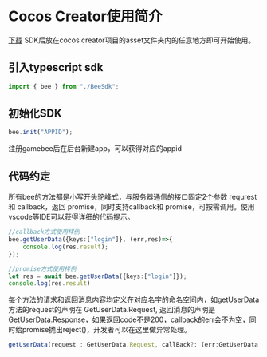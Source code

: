 # Cocos Creator使用简介

[下载](xia-zai-sdk.md) SDK后放在cocos creator项目的asset文件夹内的任意地方即可开始使用。

## 引入typescript sdk

```typescript
import { bee } from "./BeeSdk";
```

## 初始化SDK

```typescript
bee.init("APPID");
```

注册gamebee后在后台新建app，可以获得对应的appid

## 代码约定

所有bee的方法都是小写开头驼峰式，与服务器通信的接口固定2个参数 requrest和 callback，返回 promise，同时支持callback和 promise，可按需调用。使用vscode等IDE可以获得详细的代码提示。

```typescript
//callback方式使用样例
bee.getUserData({keys:["login"]}, (err,res)=>{
    console.log(res.result);
});
```

```typescript
//promise方式使用样例
let res = await bee.getUserData({keys:["login"]});
console.log(res.result)
```

每个方法的请求和返回消息内容均定义在对应名字的命名空间内，如getUserData方法的request的声明在 GetUserData.Request, 返回消息的声明是 GetUserData.Response，如果返回code不是200，callback的err会不为空，同时给promise抛出reject\(\)，开发者可以在这里做异常处理。

```typescript
getUserData(request : GetUserData.Request, callBack?: (err:GetUserData.Response, res:GetUserData.Response)=>{}){}
```

